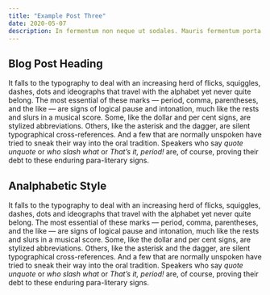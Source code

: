 ```yaml
---
title: "Example Post Three"
date: 2020-05-07
description: In fermentum non neque ut sodales. Mauris fermentum porta libero in pretium. Aliquam nec tempus diam. Duis eget pretium ex, id tincidunt urna.
---
```



## Blog Post Heading

It falls to the typography to deal with an increasing herd of flicks, squiggles, dashes, dots and ideographs that travel with the alphabet yet never quite belong. The most essential of these marks &mdash; period, comma, parentheses, and the like &mdash; are signs of logical pause and intonation, much like the rests and slurs in a musical score. Some, like the dollar and per cent signs, are stylized abbreviations. Others, like the asterisk and the dagger, are silent typographical cross-references. And a few that are normally unspoken have tried to sneak their way into the oral tradition. Speakers who say *quote unquote* or *who slash what* or *That&rsquo;s it, period!* are, of course, proving their debt to these enduring para-literary signs.

## Analphabetic Style

It falls to the typography to deal with an increasing herd of flicks, squiggles, dashes, dots and ideographs that travel with the alphabet yet never quite belong. The most essential of these marks &mdash; period, comma, parentheses, and the like &mdash; are signs of logical pause and intonation, much like the rests and slurs in a musical score. Some, like the dollar and per cent signs, are stylized abbreviations. Others, like the asterisk and the dagger, are silent typographical cross-references. And a few that are normally unspoken have tried to sneak their way into the oral tradition. Speakers who say *quote unquote* or *who slash what* or *That&rsquo;s it, period!* are, of course, proving their debt to these enduring para-literary signs.